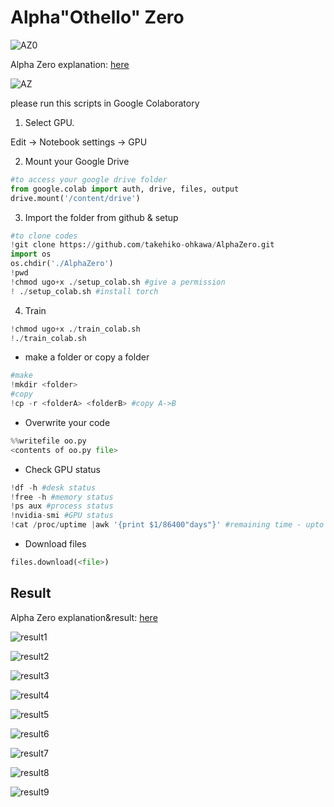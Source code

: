 # Alpha"Othello" Zero

![AZ0](./images/AZ0.png)

Alpha Zero explanation: [here](https://www.slideshare.net/takehiko-ohkawa/alphaothello-zero-127398324)

![AZ](./images/AZ.gif)

please run this scripts in Google Colaboratory


1. Select GPU.

Edit -> Notebook settings -> GPU

2. Mount your Google Drive
~~~python
#to access your google drive folder
from google.colab import auth, drive, files, output
drive.mount('/content/drive')
~~~

3. Import the folder from github & setup
~~~python
#to clone codes
!git clone https://github.com/takehiko-ohkawa/AlphaZero.git
import os
os.chdir('./AlphaZero')
!pwd
!chmod ugo+x ./setup_colab.sh #give a permission
! ./setup_colab.sh #install torch 
~~~

4. Train 
~~~python
!chmod ugo+x ./train_colab.sh
!./train_colab.sh
~~~

- make a folder or copy a folder
~~~python
#make
!mkdir <folder>
#copy
!cp -r <folderA> <folderB> #copy A->B
~~~

- Overwrite your code

~~~python
%%writefile oo.py
<contents of oo.py file>
~~~

- Check GPU status

~~~python
!df -h #desk status
!free -h #memory status
!ps aux #process status
!nvidia-smi #GPU status
!cat /proc/uptime |awk '{print $1/86400"days"}' #remaining time - upto 0.5days
~~~

- Download files

~~~python
files.download(<file>)
~~~

## Result
Alpha Zero explanation&result: [here](https://www.slideshare.net/takehiko-ohkawa/alphaothello-zero-127398324)

![result1](/images/1.png)

![result2](/images/2.png)

![result3](/images/3.png)

![result4](/images/4.png)

![result5](/images/5.png)

![result6](/images/6.png)

![result7](/images/7.png)

![result8](/images/8.png)

![result9](/images/9.png)
